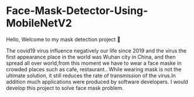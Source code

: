 # Face-Mask-Detector-Using-MobileNetV2
Hello, Welcome to my mask detection project 👋

The covid19 virus influence negatively our life since 2019 and the virus the first appearance place in the world was Wuhan city in China, and then spread all over world,from this moment we have to wear a face maske in crowded places such as cafe, restaurant.. While wearing mask is not the ultimate solution, it still reduces the rate of transmission of the virus.In addition much applications were produced by software developers. I would develop this project to solve face mask problem.

